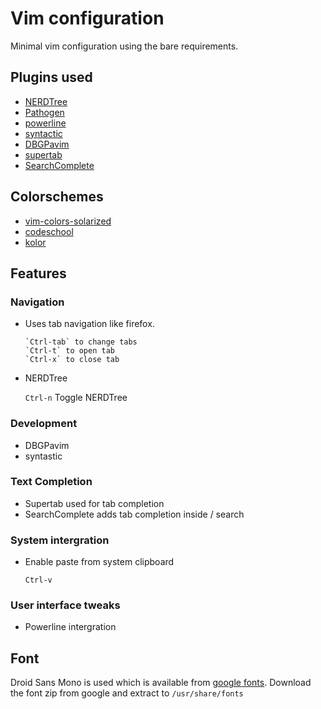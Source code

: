 # Vim configuration

Minimal vim configuration using the bare requirements.

## Plugins used

* [NERDTree](https://github.com/scrooloose/nerdtree)
* [Pathogen](https://github.com/tpope/vim-pathogen)
* [powerline](https://github.com/Lokaltog/powerline)
* [syntactic](https://github.com/scrooloose/syntastic)
* [DBGPavim](https://github.com/brookhong/DBGPavim)
* [supertab](https://github.com/ervandew/supertab/tree/master/plugin)
* [SearchComplete](http://www.vim.org/scripts/script.php?script_id=474)

## Colorschemes
* [vim-colors-solarized](https://github.com/altercation/vim-colors-solarized)
* [codeschool](https://github.com/29decibel/codeschool-vim-theme)
* [kolor](https://github.com/zeis/vim-kolor)


## Features

### Navigation

* Uses tab navigation like firefox.


      `Ctrl-tab` to change tabs
      `Ctrl-t` to open tab
      `Ctrl-x` to close tab

* NERDTree
    
    `Ctrl-n` Toggle NERDTree

### Development

* DBGPavim 
* syntastic

### Text Completion

* Supertab used for tab completion
* SearchComplete adds tab completion inside / search

### System intergration

* Enable paste from system clipboard

     `Ctrl-v`
    
### User interface tweaks

* Powerline intergration


## Font

Droid Sans Mono is used which is available from [google fonts](https://www.google.com/fonts).  Download the font zip from google and extract to `/usr/share/fonts`



